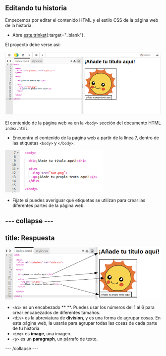 ## Editando tu historia

Empecemos por editar el contenido HTML y el estilo CSS de la página web de la historia.

+ Abre [este trinket](https://trinket.io/html/842dd360f1){:target="_blank"}.

El proyecto debe verse así:

![captura de pantalla](images/story-starter.png)

El contenido de la página web va en la `<body>` sección del documento HTML `index.html`.

+ Encuentra el contenido de la página web a partir de la línea 7, dentro de las etiquetas `<body>` y `</body>`.

![captura de pantalla](images/story-html.png)

+ Fíjate si puedes averiguar qué etiquetas se utilizan para crear las diferentes partes de la página web.

--- collapse ---
---
title: Respuesta
---

![captura de pantalla](images/story-elements.png)

+ `<h1>` es un encabezado ** **. Puedes usar los números del 1 al 6 para crear encabezados de diferentes tamaños.
+ `<div>` es la abreviatura de **division**, y es una forma de agrupar cosas. En esta página web, la usarás para agrupar todas las cosas de cada parte de tu historia.
+ `<img>` es **image**, una imagen.
+ `<p>` es un **paragraph**, un párrafo de texto.

--- /collapse ---